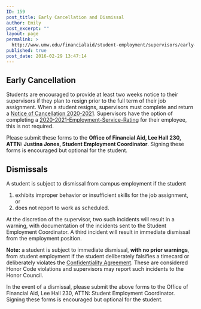 ```yaml
---
ID: 159
post_title: Early Cancellation and Dismissal
author: Emily
post_excerpt: ""
layout: page
permalink: >
  http://www.umw.edu/financialaid/student-employment/supervisors/early-cancellation-and-dismissal/
published: true
post_date: 2016-02-29 13:47:14
---
```

<h2>Early Cancellation</h2>
Students are encouraged to provide at least two weeks notice to their supervisors if they plan to resign prior to the full term of their job assignment. When a student resigns, supervisors must complete and return a <a href="http://www.umw.edu/financialaid/wp-content/uploads/sites/31/2020/07/Notice-of-Cancellation-2020-2021.docx">Notice of Cancellation 2020-2021</a>. Supervisors have the option of completing a <a href="http://www.umw.edu/financialaid/wp-content/uploads/sites/31/2020/07/2020-2021-Employment-Service-Rating.docx" target="_blank" rel="noopener noreferrer">2020-2021-Employment-Service-Rating</a> for their employee, this is not required.

Please submit these forms to the <strong>Office of Financial Aid, Lee Hall 230, ATTN: Justina Jones, Student Employment Coordinator</strong>. Signing these forms is encouraged but optional for the student.
<h2>Dismissals</h2>
A student is subject to dismissal from campus employment if the student
<ol>
 	<li>exhibits improper behavior or insufficient skills for the job assignment, or</li>
 	<li>does not report to work as scheduled.</li>
</ol>
At the discretion of the supervisor, two such incidents will result in a warning, with documentation of the incidents sent to the Student Employment Coordinator. A third incident will result in immediate dismissal from the employment position.

<strong>Note:</strong> a student is subject to immediate dismissal, <strong>with no prior warnings</strong>, from student employment if the student deliberately falsifies a timecard or deliberately violates the <a href="http://www.umw.edu/financialaid/wp-content/uploads/sites/31/2016/02/Confidentiality-Agreement.pdf" rel="">Confidentiality Agreement</a>. These are considered Honor Code violations and supervisors may report such incidents to the Honor Council.

In the event of a dismissal, please submit the above forms to the Office of Financial Aid, Lee Hall 230, ATTN: Student Employment Coordinator. Signing these forms is encouraged but optional for the student.